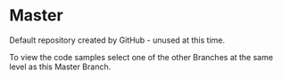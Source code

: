 # Master
Default repository created by GitHub - unused at this time.

To view the code samples select one of the other Branches at the same level as this Master Branch.
